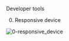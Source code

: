 Developer tools

0. Responsive device

![0-responsive_device](https://github.com/TessierV/holbertonschool-web-development/assets/113889290/9852b2c1-a5db-48c4-963f-cbcf14a6190b)
